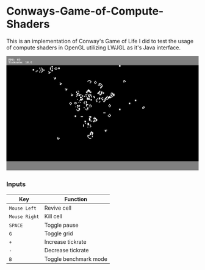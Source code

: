 # Conways-Game-of-Compute-Shaders
This is an implementation of Conway's Game of Life I did to test the usage of compute shaders in OpenGL utilizing LWJGL as it's Java interface.

![alt tag](https://github.com/Deconimus/Conways-Game-of-Compute-Shaders/blob/master/screenshot.png)

### Inputs

Key           | Function
--------------|-----------------------
`Mouse Left`  | Revive cell
`Mouse Right` | Kill cell
`SPACE`       | Toggle pause
`G`           | Toggle grid
`+`           | Increase tickrate
`-`           | Decrease tickrate
`B`           | Toggle benchmark mode

